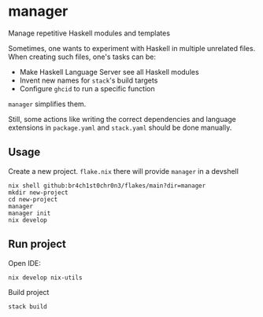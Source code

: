 # manager

Manage repetitive Haskell modules and templates

Sometimes, one wants to experiment with Haskell in multiple unrelated files. When creating such files, one's tasks can be:

- Make Haskell Language Server see all Haskell modules
- Invent new names for `stack`'s build targets
- Configure `ghcid` to run a specific function

`manager` simplifies them.

Still, some actions like writing the correct dependencies and language extensions in `package.yaml` and `stack.yaml` should be done manually.

## Usage

Create a new project. `flake.nix` there will provide `manager` in a devshell

```console
nix shell github:br4ch1st0chr0n3/flakes/main?dir=manager
mkdir new-project
cd new-project
manager
manager init
nix develop
```

## Run project

Open IDE:

  ```sh
  nix develop nix-utils
  ```

Build project

  ```sh
  stack build
  ```
